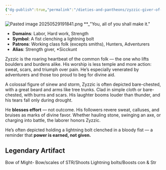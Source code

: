 ```yaml
---
{"dg-publish":true,"permalink":"/dieties-and-pantheons/zyzzic-giver-of-might/","created":"2025-05-29T19:13:01.537-04:00","updated":"2025-07-28T06:16:57.420-04:00"}
---
```


![Pasted image 20250529191841.png](/img/user/Pics/Pasted%20image%2020250529191841.png)
**_"You, all of you shall make it."

- **Domains**: Labor, Hard work, Strength
- **Symbol**: A fist clenching a lightning bolt
- **Patrons**: Working class folk (excepts smiths), Hunters, Adventurers
- **Alias**: Strength giver, *Sicckunt


Zyzzic is the roaring heartbeat of the common folk — the one who lifts boulders and burdens alike. His worship is less temple and more action: sweat, scars, and triumph over pain. He’s especially venerated by adventurers and those too proud to beg for divine aid.

A colossal figure of sinew and storm, Zyzzic is often depicted bare-chested, with a great beard and arms like tree trunks. Clad in simple cloth or bare-chested, with burns and scars. His laughter booms louder than thunder, and his tears fall only during drought.

He **blesses effort** — not outcome. His followers revere sweat, calluses, and bruises as marks of divine favor. Whether hauling stone, swinging an axe, or charging into battle, the laborer honors Zyzzic.

He’s often depicted holding a lightning bolt clenched in a bloody fist — a reminder that **power is earned, not given.**

## Legendary Artifact 

Bow of Might- Bow/scales of STR/Shoots Lightning bolts/Boosts con & Str